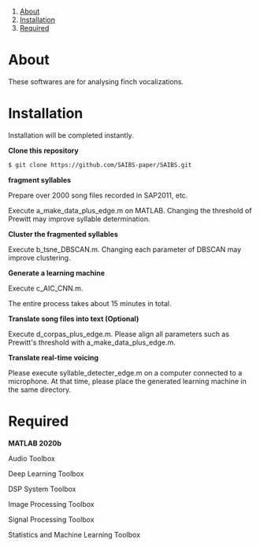 1. [About](#About)
2. [Installation](#[Installation])
3. [Required](#[Required])



# About

These softwares are for analysing finch vocalizations.



# Installation

Installation will be completed instantly.

**Clone this repository**

```bash
$ git clone https://github.com/SAIBS-paper/SAIBS.git
```


**fragment syllables**

Prepare over 2000 song files recorded in SAP2011, etc.

Execute a_make_data_plus_edge.m on MATLAB. Changing the threshold of Prewitt may improve syllable determination.


**Cluster the fragmented syllables**

Execute b_tsne_DBSCAN.m. Changing each parameter of DBSCAN may improve clustering.


**Generate a learning machine**

Execute c_AIC_CNN.m.

The entire process takes about 15 minutes in total.

**Translate song files into text (Optional)**

Execute d_corpas_plus_edge.m. Please align all parameters such as Prewitt's threshold with a_make_data_plus_edge.m.


**Translate real-time voicing**

Please execute syllable_detecter_edge.m on a computer connected to a microphone. At that time, please place the generated learning machine in the same directory.



# Required

**MATLAB 2020b**

Audio Toolbox

Deep Learning Toolbox

DSP System Toolbox

Image Processing Toolbox

Signal Processing Toolbox

Statistics and Machine Learning Toolbox

